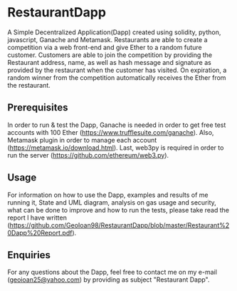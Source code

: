 # RestaurantDapp

A Simple Decentralized Application(Dapp) created using solidity, python, javascript, Ganache and Metamask. Restaurants are able to create a competition via a web front-end and give Ether to a random future customer. Customers are able to join the competition by providing the Restaurant address, name, as well as hash message and signature as provided by the restaurant when the customer has visited. On expiration, a random winner from the competition automatically receives the Ether from the restaurant. 

## Prerequisites

In order to run & test the Dapp, Ganache is needed in order to get free test accounts with 100 Ether (https://www.trufflesuite.com/ganache). Also, Metamask plugin in order to manage each account (https://metamask.io/download.html). Last, web3py is required in order to run the server (https://github.com/ethereum/web3.py). 

## Usage

For information on how to use the Dapp, examples and results of me running it, State and UML diagram, analysis on gas usage and security, what can be done to improve and how to run the tests, please take read the report I have written (https://github.com/GeoIoan98/RestaurantDapp/blob/master/Restaurant%20Dapp%20Report.pdf).

## Enquiries

For any questions about the Dapp, feel free to contact me on my e-mail (geoioan25@yahoo.com) by providing as subject "Restaurant Dapp". 
